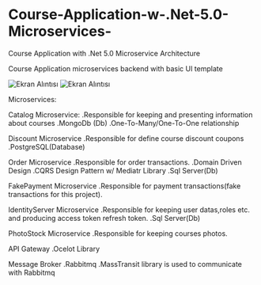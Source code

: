 # Course-Application-w-.Net-5.0-Microservices-
Course Application  with .Net 5.0 Microservice Architecture

Course Application microservices backend with basic UI template

![Ekran Alıntısı](https://user-images.githubusercontent.com/73891330/124637721-c5cbee80-de92-11eb-9985-6a31c64464a0.PNG)
![Ekran Alıntısı](https://user-images.githubusercontent.com/73891330/124638168-50ace900-de93-11eb-9683-22ffb1325928.PNG)

Microservices:

Catalog Microservice:
.Responsible for keeping and presenting information about courses
.MongoDb (Db)
.One-To-Many/One-To-One relationship
 
Discount Microservice
.Responsible for define course discount coupons
.PostgreSQL(Database)
  
Order Microservice
.Responsible for order transactions.
.Domain Driven Design
.CQRS Design Pattern w/ Mediatr Library
.Sql Server(Db)

FakePayment Microservice
.Responsible for payment transactions(fake transactions for this project).

IdentityServer Microservice
.Responsible for keeping user datas,roles etc. and producing access token refresh token.
.Sql Server(Db)

PhotoStock Microservice
.Responsible for keeping courses photos.

API Gateway
.Ocelot Library

Message Broker
.Rabbitmq
.MassTransit library is used to communicate with Rabbitmq

